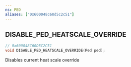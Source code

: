 ```yaml
---
ns: PED
aliases: ["0x600048c60d5c2c51"]
---
```

## DISABLE_PED_HEATSCALE_OVERRIDE

```c
// 0x600048C60D5C2C51
void DISABLE_PED_HEATSCALE_OVERRIDE(Ped ped);
```

Disables current heat scale override

